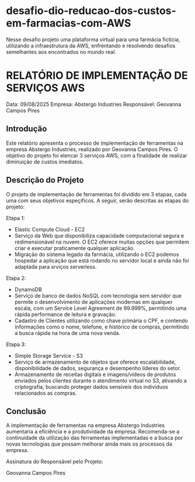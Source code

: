 # desafio-dio-reducao-dos-custos-em-farmacias-com-AWS
Nesse desafio projeto uma plataforma virtual para uma farmácia fictícia, utilizando a infraestrutura da AWS, enfrentando e resolvendo desafios semelhantes aos encontrados no mundo real.

# RELATÓRIO DE IMPLEMENTAÇÃO DE SERVIÇOS AWS

Data: 09/08/2025
Empresa: Abstergo Industries 
Responsável: Geovanna Campos Pires

## Introdução
Este relatório apresenta o processo de implementação de ferramentas na empresa Abstergo Industries, realizado por Geovanna Campos Pires. O objetivo do projeto foi elencar 3 serviços AWS, com a finalidade de realizar diminuição de custos imediatos.

## Descrição do Projeto
O projeto de implementação de ferramentas foi dividido em 3 etapas, cada uma com seus objetivos espeçí­ficos. A seguir, serão descritas as etapas do projeto:

Etapa 1: 
- Elastic Compute Cloud - EC2
- Serviço da Web que disponibiliza capacidade computacional segura e redimensionável na nuvem. O EC2 oferece muitas opções que permitem criar e executar praticamente qualquer aplicação.
- Migração do sistema legado da farmácia, utilizando o EC2 podemos hospedar a aplicação que está rodando no servidor local e ainda não foi adaptada para srviços serverless.

Etapa 2: 
- DynamoDB
- Serviço de banco de dados NoSQL com tecnologia sem servidor que permite o desenvolvimento de aplicações modernas em qualquer escala, com um Service Level Agreement de 99.999%, permitindo uma rápida performance de leitura e gravação.
- Cadastro de Clientes utilizando como chave primária o CPF, e contendo informações como o nome, telefone, e histórico de compras, permitindo a busca rápida na hora de uma nova venda. 

Etapa 3: 
- Simple Storage Service - S3
- Serviço de armazenamento de objetos que oferece escalabilidade, disponibilidade de dados, segurança e desempenho líderes do setor.
- Armazenamento de receitas digitais e imagens/vídeos de produtos enviados pelos clientes durante o atendimento virtual no S3, ativando a criptografia, buscando proteger dados sensíveis dos indivíduos relacionados as compras. 

## Conclusão
A implementação de ferramentas na empresa Abstergo Industries aumentaria a eficiência e a produtividade da empresa. Recomenda-se a continuidade da utilização das ferramentas implementadas e a busca por novas tecnologias que possam melhorar ainda mais os processos da empresa.


Assinatura do Responsável pelo Projeto:

Geovanna Campos Pires

